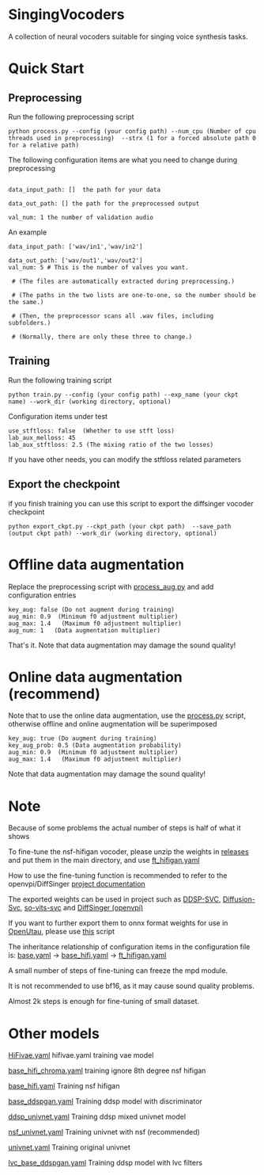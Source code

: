 # SingingVocoders
A collection of neural vocoders suitable for singing voice synthesis tasks.

# Quick Start

## Preprocessing
Run the following preprocessing script
```angular2html
python process.py --config (your config path) --num_cpu (Number of cpu threads used in preprocessing)  --strx (1 for a forced absolute path 0 for a relative path)
```
The following configuration items are what you need to change during preprocessing
```angular2html

data_input_path: []  the path for your data

data_out_path: [] the path for the preprocessed output

val_num: 1 the number of validation audio
```
An example
```
data_input_path: ['wav/in1','wav/in2'] 

data_out_path: ['wav/out1','wav/out2']
val_num: 5 # This is the number of valves you want. 

 # (The files are automatically extracted during preprocessing.)

 # (The paths in the two lists are one-to-one, so the number should be the same.)

 # (Then, the preprocessor scans all .wav files, including subfolders.)

 # (Normally, there are only these three to change.)
```

## Training
Run the following training script
```angular2html
python train.py --config (your config path) --exp_name (your ckpt name) --work_dir (working directory, optional)
```
Configuration items under test
```angular2html
use_stftloss: false  (Whether to use stft loss)
lab_aux_melloss: 45
lab_aux_stftloss: 2.5 (The mixing ratio of the two losses)
```
If you have other needs, you can modify the stftloss related parameters

## Export the checkpoint
if you finish training you can use this script to export the diffsinger vocoder checkpoint
```
python export_ckpt.py --ckpt_path (your ckpt path)  --save_path (output ckpt path) --work_dir (working directory, optional)
```

# Offline data augmentation
Replace the preprocessing script with [process_aug.py](process_aug.py) and add configuration entries
```
key_aug: false (Do not augment during training)
aug_min: 0.9  (Minimum f0 adjustment multiplier)
aug_max: 1.4   (Maximum f0 adjustment multiplier)
aug_num: 1   (Data augmentation multiplier)
```
That's it. Note that data augmentation may damage the sound quality!

# Online data augmentation (recommend)
Note that to use the online data augmentation, use the [process.py](process.py) script, otherwise offline and online augmentation will be superimposed
```angular2html
key_aug: true (Do augment during training)
key_aug_prob: 0.5 (Data augmentation probability)
aug_min: 0.9  (Minimum f0 adjustment multiplier)
aug_max: 1.4   (Maximum f0 adjustment multiplier)
```
Note that data augmentation may damage the sound quality!

# Note
Because of some problems the actual number of steps is half of what it shows

To fine-tune the nsf-hifigan vocoder, please unzip the weights in [releases](https://github.com/openvpi/SingingVocoders/releases) and put them in the main directory, and use [ft_hifigan.yaml](configs%2Fft_hifigan.yaml)

How to use the fine-tuning function is recommended to refer to the openvpi/DiffSinger [project documentation](https://github.com/openvpi/DiffSinger/blob/main/docs/BestPractices.md#fine-tuning-and-parameter-freezing)

The exported weights can be used in project such as [DDSP-SVC](https://github.com/yxlllc/DDSP-SVC), [Diffusion-Svc](https://github.com/CNChTu/Diffusion-SVC), [so-vits-svc](https://github.com/svc-develop-team/so-vits-svc) and [DiffSinger (openvpi)](https://github.com/openvpi/DiffSinger)

If you want to further export them to onnx format weights for use in [OpenUtau](https://github.com/stakira/OpenUtau), please use [this](https://github.com/openvpi/DiffSinger/blob/main/scripts/export.py) script

The inheritance relationship of configuration items in the configuration file is: [base.yaml](configs%2Fbase.yaml) -> [base_hifi.yaml](configs%2Fbase_hifi.yaml) -> [ft_hifigan.yaml](configs%2Fft_hifigan.yaml)

A small number of steps of fine-tuning can freeze the mpd module.

It is not recommended to use bf16, as it may cause sound quality problems.

Almost 2k steps is enough for fine-tuning of small dataset.

# Other models
[HiFivae.yaml](configs%2FHiFivae.yaml) hifivae.yaml training vae model

[base_hifi_chroma.yaml](configs%2Fbase_hifi_chroma.yaml) training ignore 8th degree nsf hifigan

[base_hifi.yaml](configs%2Fbase_hifi.yaml) Training nsf hifigan

[base_ddspgan.yaml](configs%2Fbase_ddspgan.yaml) Training ddsp model with discriminator

[ddsp_univnet.yaml](configs%2Fddsp_univnet.yaml) Training ddsp mixed univnet model

[nsf_univnet.yaml](configs%2Fnsf_univnet.yaml) Training univnet with nsf (recommended)

[univnet.yaml](configs%2Funivnet.yaml) Training original univnet

[lvc_base_ddspgan.yaml](configs%2Flvc_base_ddspgan.yaml) Training ddsp model with lvc filters
